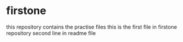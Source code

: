 # firstone
this repository contains the practise files
this is the first file in firstone repository
second line in readme file

